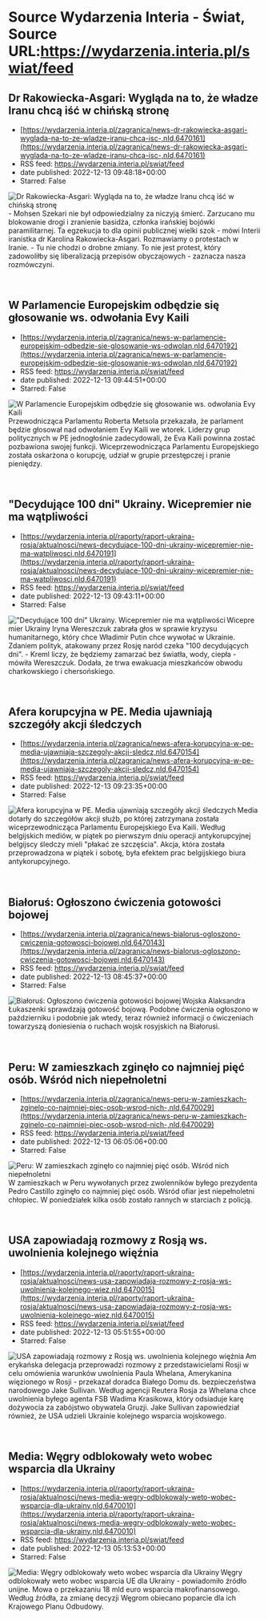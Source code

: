 # Source Wydarzenia Interia - Świat, Source URL:https://wydarzenia.interia.pl/swiat/feed

## Dr Rakowiecka-Asgari: Wygląda na to, że władze Iranu chcą iść w chińską stronę
 - [https://wydarzenia.interia.pl/zagranica/news-dr-rakowiecka-asgari-wyglada-na-to-ze-wladze-iranu-chca-isc-,nId,6470161](https://wydarzenia.interia.pl/zagranica/news-dr-rakowiecka-asgari-wyglada-na-to-ze-wladze-iranu-chca-isc-,nId,6470161)
 - RSS feed: https://wydarzenia.interia.pl/swiat/feed
 - date published: 2022-12-13 09:48:18+00:00
 - Starred: False

<p><a href="https://wydarzenia.interia.pl/zagranica/news-dr-rakowiecka-asgari-wyglada-na-to-ze-wladze-iranu-chca-isc-,nId,6470161"><img align="left" alt="Dr Rakowiecka-Asgari: Wygląda na to, że władze Iranu chcą iść w chińską stronę" src="https://i.iplsc.com/dr-rakowiecka-asgari-wyglada-na-to-ze-wladze-iranu-chca-isc/000GHBSDHB6VX4P8-C321.jpg" /></a>- Mohsen Szekari nie był odpowiedzialny za niczyją śmierć. Zarzucano mu blokowanie drogi i zranienie basidża, członka irańskiej bojówki paramilitarnej. Ta egzekucja to dla opinii publicznej wielki szok - mówi Interii iranistka dr Karolina Rakowiecka-Asgari. Rozmawiamy o protestach w Iranie. - Tu nie chodzi o drobne zmiany. To nie jest protest, który zadowoliłby się liberalizacją przepisów obyczajowych - zaznacza nasza rozmówczyni.</p><br clear="all" />

## W Parlamencie Europejskim odbędzie się głosowanie ws. odwołania Evy Kaili
 - [https://wydarzenia.interia.pl/zagranica/news-w-parlamencie-europejskim-odbedzie-sie-glosowanie-ws-odwolan,nId,6470192](https://wydarzenia.interia.pl/zagranica/news-w-parlamencie-europejskim-odbedzie-sie-glosowanie-ws-odwolan,nId,6470192)
 - RSS feed: https://wydarzenia.interia.pl/swiat/feed
 - date published: 2022-12-13 09:44:51+00:00
 - Starred: False

<p><a href="https://wydarzenia.interia.pl/zagranica/news-w-parlamencie-europejskim-odbedzie-sie-glosowanie-ws-odwolan,nId,6470192"><img align="left" alt="W Parlamencie Europejskim odbędzie się głosowanie ws. odwołania Evy Kaili" src="https://i.iplsc.com/w-parlamencie-europejskim-odbedzie-sie-glosowanie-ws-odwolan/000GHBSEANHDG4B9-C321.jpg" /></a>Przewodnicząca Parlamentu Roberta Metsola przekazała, że parlament będzie głosował nad odwołaniem Evy Kaili we wtorek. Liderzy grup politycznych w PE jednogłośnie zadecydowali, że Eva Kaili powinna zostać pozbawiona swojej funkcji. Wiceprzewodnicząca Parlamentu Europejskiego została oskarżona o korupcję, udział w grupie przestępczej i pranie pieniędzy. </p><br clear="all" />

## "Decydujące 100 dni" Ukrainy. Wicepremier nie ma wątpliwości
 - [https://wydarzenia.interia.pl/raporty/raport-ukraina-rosja/aktualnosci/news-decydujace-100-dni-ukrainy-wicepremier-nie-ma-watpliwosci,nId,6470191](https://wydarzenia.interia.pl/raporty/raport-ukraina-rosja/aktualnosci/news-decydujace-100-dni-ukrainy-wicepremier-nie-ma-watpliwosci,nId,6470191)
 - RSS feed: https://wydarzenia.interia.pl/swiat/feed
 - date published: 2022-12-13 09:43:11+00:00
 - Starred: False

<p><a href="https://wydarzenia.interia.pl/raporty/raport-ukraina-rosja/aktualnosci/news-decydujace-100-dni-ukrainy-wicepremier-nie-ma-watpliwosci,nId,6470191"><img align="left" alt="&quot;Decydujące 100 dni&quot; Ukrainy. Wicepremier nie ma wątpliwości" src="https://i.iplsc.com/decydujace-100-dni-ukrainy-wicepremier-nie-ma-watpliwosci/000EPZB9O4LOKTHX-C321.jpg" /></a>Wicepremier Ukrainy Iryna Wereszczuk zabrała głos w sprawie kryzysu humanitarnego, który chce Władimir Putin chce wywołać w Ukrainie. Zdaniem polityk, atakowany przez Rosję naród czeka &quot;100 decydujących dni&quot;. -  Kreml liczy, że będziemy zamarzać bez światła, wody, ciepła - mówiła Wereszczuk. Dodała, że trwa ewakuacja mieszkańców obwodu charkowskiego i chersońskiego.</p><br clear="all" />

## Afera korupcyjna w PE. Media ujawniają szczegóły akcji śledczych
 - [https://wydarzenia.interia.pl/zagranica/news-afera-korupcyjna-w-pe-media-ujawniaja-szczegoly-akcji-sledcz,nId,6470154](https://wydarzenia.interia.pl/zagranica/news-afera-korupcyjna-w-pe-media-ujawniaja-szczegoly-akcji-sledcz,nId,6470154)
 - RSS feed: https://wydarzenia.interia.pl/swiat/feed
 - date published: 2022-12-13 09:23:35+00:00
 - Starred: False

<p><a href="https://wydarzenia.interia.pl/zagranica/news-afera-korupcyjna-w-pe-media-ujawniaja-szczegoly-akcji-sledcz,nId,6470154"><img align="left" alt="Afera korupcyjna w PE. Media ujawniają szczegóły akcji śledczych" src="https://i.iplsc.com/afera-korupcyjna-w-pe-media-ujawniaja-szczegoly-akcji-sledcz/000GHBENK641WFFW-C321.jpg" /></a>Media dotarły do szczegółów akcji służb, po której zatrzymana została wiceprzewodnicząca Parlamentu Europejskiego Eva Kaili. Według belgijskich mediów, w piątek po pierwszym dniu operacji antykorupcyjnej belgijscy śledczy mieli &quot;płakać ze szczęścia&quot;. Akcja, która została przeprowadzona w piątek i sobotę, była efektem prac belgijskiego biura antykorupcyjnego.</p><br clear="all" />

## Białoruś: Ogłoszono ćwiczenia gotowości bojowej
 - [https://wydarzenia.interia.pl/zagranica/news-bialorus-ogloszono-cwiczenia-gotowosci-bojowej,nId,6470143](https://wydarzenia.interia.pl/zagranica/news-bialorus-ogloszono-cwiczenia-gotowosci-bojowej,nId,6470143)
 - RSS feed: https://wydarzenia.interia.pl/swiat/feed
 - date published: 2022-12-13 08:45:37+00:00
 - Starred: False

<p><a href="https://wydarzenia.interia.pl/zagranica/news-bialorus-ogloszono-cwiczenia-gotowosci-bojowej,nId,6470143"><img align="left" alt="Białoruś: Ogłoszono ćwiczenia gotowości bojowej" src="https://i.iplsc.com/bialorus-ogloszono-cwiczenia-gotowosci-bojowej/000GHBAOVAVHUSGU-C321.jpg" /></a>Wojska Alaksandra Łukaszenki sprawdzają gotowość bojową. Podobne ćwiczenia ogłoszono w październiku i podobnie jak wtedy, teraz również informacji o ćwiczeniach towarzyszą doniesienia o ruchach wojsk rosyjskich na Białorusi.</p><br clear="all" />

## Peru: W zamieszkach zginęło co najmniej pięć osób. Wśród nich niepełnoletni
 - [https://wydarzenia.interia.pl/zagranica/news-peru-w-zamieszkach-zginelo-co-najmniej-piec-osob-wsrod-nich-,nId,6470029](https://wydarzenia.interia.pl/zagranica/news-peru-w-zamieszkach-zginelo-co-najmniej-piec-osob-wsrod-nich-,nId,6470029)
 - RSS feed: https://wydarzenia.interia.pl/swiat/feed
 - date published: 2022-12-13 06:05:06+00:00
 - Starred: False

<p><a href="https://wydarzenia.interia.pl/zagranica/news-peru-w-zamieszkach-zginelo-co-najmniej-piec-osob-wsrod-nich-,nId,6470029"><img align="left" alt="Peru: W zamieszkach zginęło co najmniej pięć osób. Wśród nich niepełnoletni" src="https://i.iplsc.com/peru-w-zamieszkach-zginelo-co-najmniej-piec-osob-wsrod-nich/000GHAAD6FO293QE-C321.jpg" /></a>W zamieszkach w Peru wywołanych przez zwolenników byłego prezydenta Pedro Castillo zginęło co najmniej pięć osób. Wśród ofiar jest niepełnoletni chłopiec. W poniedziałek kilka osób zostało rannych w starciach z policją. </p><br clear="all" />

## USA zapowiadają rozmowy z Rosją ws. uwolnienia kolejnego więźnia
 - [https://wydarzenia.interia.pl/raporty/raport-ukraina-rosja/aktualnosci/news-usa-zapowiadaja-rozmowy-z-rosja-ws-uwolnienia-kolejnego-wiez,nId,6470015](https://wydarzenia.interia.pl/raporty/raport-ukraina-rosja/aktualnosci/news-usa-zapowiadaja-rozmowy-z-rosja-ws-uwolnienia-kolejnego-wiez,nId,6470015)
 - RSS feed: https://wydarzenia.interia.pl/swiat/feed
 - date published: 2022-12-13 05:51:55+00:00
 - Starred: False

<p><a href="https://wydarzenia.interia.pl/raporty/raport-ukraina-rosja/aktualnosci/news-usa-zapowiadaja-rozmowy-z-rosja-ws-uwolnienia-kolejnego-wiez,nId,6470015"><img align="left" alt="USA zapowiadają rozmowy z Rosją ws. uwolnienia kolejnego więźnia" src="https://i.iplsc.com/usa-zapowiadaja-rozmowy-z-rosja-ws-uwolnienia-kolejnego-wiez/000GHA8GO4H30SYJ-C321.jpg" /></a>Amerykańska delegacja przeprowadzi rozmowy z przedstawicielami Rosji w celu omówienia warunków uwolnienia Paula Whelana, Amerykanina więzionego w Rosji - przekazał doradca Białego Domu ds. bezpieczeństwa narodowego Jake Sullivan. Według agencji Reutera Rosja za Whelana chce uwolnienia byłego agenta FSB Wadima Krasikowa, który odsiaduje karę dożywocia za zabójstwo obywatela Gruzji. Jake Sullivan zapowiedział również, że USA udzieli Ukrainie kolejnego wsparcia wojskowego. </p><br clear="all" />

## Media: Węgry odblokowały weto wobec wsparcia dla Ukrainy
 - [https://wydarzenia.interia.pl/raporty/raport-ukraina-rosja/aktualnosci/news-media-wegry-odblokowaly-weto-wobec-wsparcia-dla-ukrainy,nId,6470010](https://wydarzenia.interia.pl/raporty/raport-ukraina-rosja/aktualnosci/news-media-wegry-odblokowaly-weto-wobec-wsparcia-dla-ukrainy,nId,6470010)
 - RSS feed: https://wydarzenia.interia.pl/swiat/feed
 - date published: 2022-12-13 05:13:53+00:00
 - Starred: False

<p><a href="https://wydarzenia.interia.pl/raporty/raport-ukraina-rosja/aktualnosci/news-media-wegry-odblokowaly-weto-wobec-wsparcia-dla-ukrainy,nId,6470010"><img align="left" alt="Media: Węgry odblokowały weto wobec wsparcia dla Ukrainy" src="https://i.iplsc.com/media-wegry-odblokowaly-weto-wobec-wsparcia-dla-ukrainy/000GHA84MDYT7J2R-C321.jpg" /></a>Węgry odblokowały weto wobec wsparcia UE dla Ukrainy - powiadomiło źródło unijne. Mowa o przekazaniu 18 mld euro wsparcia makrofinansowego. Według źródła, za zmianę decyzji Węgrom obiecano poparcie dla ich Krajowego Planu Odbudowy.</p><br clear="all" />
